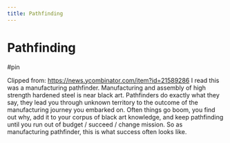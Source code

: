 ```yaml
---
title: Pathfinding
---
```


# Pathfinding

#pin

Clipped from: https://news.ycombinator.com/item?id=21589286
I read this was a manufacturing pathfinder.
Manufacturing and assembly of high strength hardened steel is near black art.
Pathfinders do exactly what they say, they lead you through unknown territory to the outcome of the manufacturing journey you embarked on. Often things go boom, you find out why, add it to your corpus of black art knowledge, and keep pathfinding until you run out of budget / succeed / change mission.
So as manufacturing pathfinder, this is what success often looks like. 
